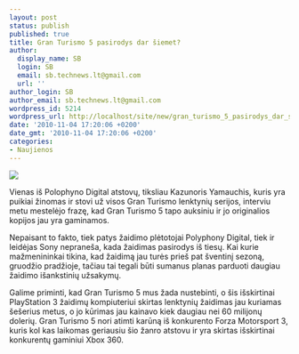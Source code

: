 ```yaml
---
layout: post
status: publish
published: true
title: Gran Turismo 5 pasirodys dar šiemet?
author:
  display_name: SB
  login: SB
  email: sb.technews.lt@gmail.com
  url: ''
author_login: SB
author_email: sb.technews.lt@gmail.com
wordpress_id: 5214
wordpress_url: http://localhost/site/new/gran_turismo_5_pasirodys_dar_siemet/
date: '2010-11-04 17:20:06 +0200'
date_gmt: '2010-11-04 17:20:06 +0200'
categories:
- Naujienos
---
```

<div class="imgright"><img src="http://www.ipix.lt/images/86772457.jpg"  /></div>
<p>Vienas iš Polophyno Digital atstovų, tiksliau Kazunoris Yamauchis, kuris yra puikiai žinomas ir stovi už visos Gran Turismo lenktynių serijos, interviu metu mestelėjo frazę, kad Gran Turismo 5 tapo auksiniu ir jo originalios kopijos jau yra gaminamos.</p>
<p>Nepaisant to fakto, tiek patys žaidimo plėtotojai Polyphony Digital, tiek ir leidėjas Sony nepraneša, kada žaidimas pasirodys iš tiesų. Kai kurie mažmenininkai tikina, kad žaidimą jau turės prieš pat šventinį sezoną, gruodžio pradžioje, tačiau tai tegali būti sumanus planas parduoti daugiau žaidimo išankstinių užsakymų.</p>
<p>Galime priminti, kad Gran Turismo 5 mus žada nustebinti, o šis išskirtinai PlayStation 3 žaidimų kompiuteriui skirtas lenktynių žaidimas jau kuriamas šešerius metus, o jo kūrimas jau kainavo kiek daugiau nei 60 milijonų dolerių. Gran Turismo 5 nori atimti karūną iš konkurento Forza Motorsport 3, kuris kol kas laikomas geriausiu šio žanro atstovu ir yra skirtas išskirtinai konkurentų gaminiui Xbox 360.</p>
